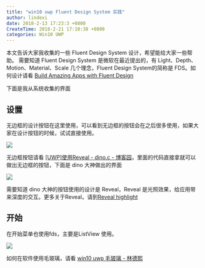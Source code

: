 ```yaml
---
title: "win10 uwp Fluent Design System 实践"
author: lindexi
date: 2018-2-13 17:23:3 +0800
CreateTime: 2018-2-21 17:10:38 +0800
categories: Win10 UWP
---
```


本文告诉大家我收集的一些 Fluent Design System 设计，希望能给大家一些帮助。
需要知道 Fluent Design System 是微软在最近提出的，有  Light、Depth、Motion、Material、Scale 几个理念，Fluent Design System的简称是 FDS。如何设计请看 [Build Amazing Apps with Fluent Design ](https://channel9.msdn.com/Events/Build/2017/B8034 )

<!--more-->


<!-- csdn -->

下面是我从系统收集的界面

## 设置

无边框的设计按钮在这里使用，可以看到无边框的按钮会在之后很多使用，如果大家在设计按钮的时候，试试直接使用。

![](http://7xqpl8.com1.z0.glb.clouddn.com/34fdad35-5dfe-a75b-2b4b-8c5e313038e2%2F201812585415.jpg)

无边框按钮请看 [[UWP]使用Reveal - dino.c - 博客园](http://www.cnblogs.com/dino623/p/Reveal.html )，里面的代码直接拿就可以做出无边框的按钮，下面是 dino 大神做出的界面

![](https://images2017.cnblogs.com/blog/38937/201801/38937-20180118201118240-1586298023.gif )

需要知道 dino 大神的按钮使用的设计是 Reveal，Reveal 是光照效果，给应用带来深度的交互。更多关于Reveal，请到[Reveal highlight ](https://docs.microsoft.com/en-us/windows/uwp/design/style/reveal )

## 开始

在开始菜单也使用fds，主要是ListView 使用。

![](http://7xqpl8.com1.z0.glb.clouddn.com/34fdad35-5dfe-a75b-2b4b-8c5e313038e2%2F201812591821.jpg)

如何在软件使用毛玻璃，请看 [win10 uwp 毛玻璃 - 林德熙](https://lindexi.oschina.io/lindexi/post/win10-uwp-%E6%AF%9B%E7%8E%BB%E7%92%83.html )

